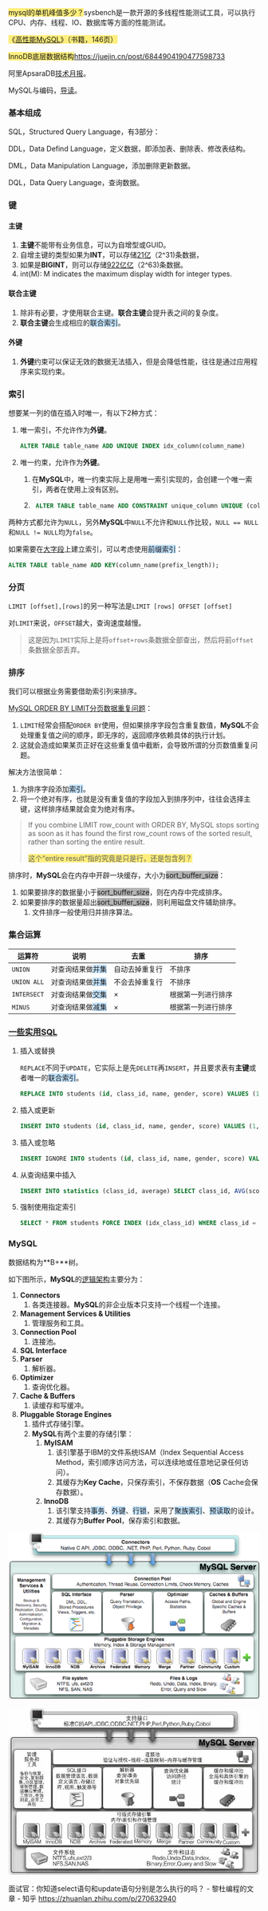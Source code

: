 <span style=background:#ffee7c>mysql的单机峰值多少？</span>sysbench是一款开源的多线程性能测试工具，可以执行CPU、内存、线程、IO、数据库等方面的性能测试。

<span style=background:#ffee7c>《[高性能MySQL](https://read.douban.com/reader/ebook/35648568/)》（书籍，146页）</span>

<span style=background:#ffee7c>InnoDB底层数据结构</span>https://juejin.cn/post/6844904190477598733

阿里ApsaraDB[技术月报](http://mysql.taobao.org/monthly/)。

MySQL与编码，[导读](https://blog.hufeifei.cn/2018/05/26/DB/MySQL%E6%80%A7%E8%83%BD%E4%BC%98%E5%8C%96%5B%E5%AE%9E%E8%B7%B5%E7%AF%87%5D-%E5%A4%8D%E5%90%88%E7%B4%A2%E5%BC%95%E5%AE%9E%E4%BE%8B/#where-c1-x-and-c2-x-and-c4-gt-x-and-c3-x)。



### 基本组成

SQL，Structured Query Language，有3部分：

DDL，Data Defind Language，定义数据，即添加表、删除表、修改表结构。

DML，Data Manipulation Language，添加删除更新数据。

DQL，Data Query Language，查询数据。



### 键

#### 主键

1. **主键**不能带有业务信息，可以为自增型或GUID。
2. 自增主键的类型如果为**INT**，可以存储<u>21亿</u>（2^31)条数据，
3. 如果是**BIGINT**，则可以存储<u>922亿亿</u>（2^63)条数据。
4. int(M): M indicates the maximum display width for integer types.

#### 联合主键

1. 除非有必要，才使用联合主键。**联合主键**会提升表之间的复杂度。
2. **联合主键**会生成相应的<span style=background:#c2e2ff>联合索引</span>。

#### 外键

1. **外键**约束可以保证无效的数据无法插入，但是会降低性能，往往是通过应用程序来实现约束。



### 索引

想要某一列的值在插入时唯一，有以下2种方式：

1. 唯一索引，不允许作为**外键**。

   ```sql
   ALTER TABLE table_name ADD UNIQUE INDEX idx_column(column_name)
   ```

2. 唯一约束，允许作为**外键**。

   1. 在**MySQL**中，唯一约束实际上是用唯一索引实现的，会创建一个唯一索引，两者在使用上没有区别。
   
   2. ```sql
       ALTER TABLE table_name ADD CONSTRAINT unique_column UNIQUE (column_name)
       ```

两种方式都允许为`NULL`，另外**MySQL**中`NULL`不允许和`NULL`作比较，`NULL == NULL`和`NULL != NULL`均为`false`。

如果需要在<u>大字段</u>上建立索引，可以考虑使用<span style=background:#c2e2ff>前缀索引</span>：

```sql
ALTER TABLE table_name ADD KEY(column_name(prefix_length));
```



### 分页

`LIMIT [offset],[rows]`的另一种写法是`LIMIT [rows] OFFSET [offset]`

对`LIMIT`来说，`OFFSET`越大，查询速度越慢。

> 这是因为`LIMIT`实际上是将`offset+rows`条数据全部查出，然后将前`offset`条数据全部丢弃。



### 排序

我们可以根据业务需要借助索引列来排序。

[MySQL ORDER BY LIMIT分页数据重复问题](https://www.jianshu.com/p/544c319fd838)：

1. `LIMIT`经常会搭配`ORDER BY`使用，但如果排序字段包含重复数值，**MySQL**不会处理重复值之间的顺序，即无序的，返回顺序依赖具体的执行计划。
2. 这就会造成如果某页正好在这些重复值中截断，会导致所谓的分页数值重复问题。

解决方法很简单：

1. 为排序字段添加<span style=background:#c2e2ff>索引</span>。
2. 将一个绝对有序，也就是没有重复值的字段加入到排序列中，往往会选择主键，这样排序结果就会变为绝对有序。

> If you combine LIMIT row_count with ORDER BY, MySQL stops sorting as soon as it has found the first row_count rows of the sorted result, rather than sorting the entire result. 
>
> <span style=background:#ffee7c>这个“entire result”指的究竟是只是行，还是包含列？</span>

排序时，**MySQL**会在内存中开辟一块缓存，大小为<span style=background:#b3b3b3>sort_buffer_size</span>：

1. 如果要排序的数据量小于<span style=background:#b3b3b3>sort_buffer_size</span>，则在内存中完成排序。
2. 如果要排序的数据量超出<span style=background:#b3b3b3>sort_buffer_size</span>，则利用磁盘文件辅助排序。
   1. 文件排序一般使用归并排序算法。



### 集合运算

| 运算符      | 说明                                                   | 去重           | 排序               |
| ----------- | ------------------------------------------------------ | -------------- | ------------------ |
| `UNION`     | 对查询结果做<span style=background:#c2e2ff>并集</span> | 自动去掉重复行 | 不排序             |
| `UNION ALL` | 对查询结果做<span style=background:#c2e2ff>并集</span> | 不会去掉重复行 | 不排序             |
| `INTERSECT` | 对查询结果做<span style=background:#c2e2ff>交集</span> | ×              | 根据第一列进行排序 |
| `MINUS`     | 对查询结果做<span style=background:#c2e2ff>减集</span> | ×              | 根据第一列进行排序 |



### [一些实用SQL](https://www.liaoxuefeng.com/wiki/1177760294764384/1246617682185952)

1. 插入或替换

   `REPLACE`不同于`UPDATE`，它实际上是先`DELETE`再`INSERT`，并且要求表有**主键**或者唯一的<span style=background:#c2e2ff>联合索引</span>。

   ```sql
   REPLACE INTO students (id, class_id, name, gender, score) VALUES (1, 1, '小明', 'F', 99);
   ```

2. 插入或更新

   ```sql
   INSERT INTO students (id, class_id, name, gender, score) VALUES (1, 1, '小明', 'F', 99) ON DUPLICATE KEY UPDATE name='小明', gender='F', score=99;
   ```

3. 插入或忽略

   ```sql
   INSERT IGNORE INTO students (id, class_id, name, gender, score) VALUES (1, 1, '小明', 'F', 99);
   ```

4. 从查询结果中插入

   ```sql
   INSERT INTO statistics (class_id, average) SELECT class_id, AVG(score) FROM students GROUP BY class_id;
   ```

5. 强制使用指定索引

   ```sql
   SELECT * FROM students FORCE INDEX (idx_class_id) WHERE class_id = 1 ORDER BY id DESC;
   ```



### MySQL

数据结构为**B+**树。

如下图所示，**MySQL**的[逻辑架构](https://blog.csdn.net/hguisu/article/details/7106342)主要分为：

1. **Connectors**
   1. 各类连接器。**MySQL**的非企业版本只支持一个线程一个连接。
2. **Management Services & Utilities**
   1. 管理服务和工具。
3. **Connection Pool**
   1. 连接池。
4. **SQL Interface**
5. **Parser**
   1. 解析器。
6. **Optimizer**
   1. 查询优化器。
7. **Cache & Buffers**
   1. 读缓存和写缓冲。
8. **Pluggable Storage Engines**
   1. 插件式存储引擎。
   2. **MySQL**有两个主要的存储引擎：
      1. **MyISAM**
         1. 该引擎基于IBM的文件系统ISAM（Index Sequential Access Method，索引顺序访问方法，可以连续地或任意地记录任何访问）。
         2. 其缓存为**Key Cache**，只保存索引，不保存数据（**OS** Cache会保存数据）。
      2. **InnoDB**
         1. 该引擎支持<span style=background:#c2e2ff>事务</span>、<span style=background:#c2e2ff>外键</span>、<span style=background:#c2e2ff>行锁</span>，采用了<span style=background:#c2e2ff>聚族索引</span>、<span style=background:#c2e2ff>预读取</span>的设计。
         2. 其缓存为**Buffer Pool**，保存索引和数据。

![](../images/7/mysql-framework-english.png)

![](../images/7/mysql-framework-chinese.png)



面试官：你知道select语句和update语句分别是怎么执行的吗？ - 黎杜编程的文章 - 知乎 https://zhuanlan.zhihu.com/p/270632940
